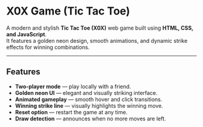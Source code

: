 # X0X Game (Tic Tac Toe)

A modern and stylish **Tic Tac Toe (X0X)** web game built using **HTML, CSS, and JavaScript**.  
It features a golden neon design, smooth animations, and dynamic strike effects for winning combinations.

---
##  Features

-  **Two-player mode** — play locally with a friend.  
-  **Golden neon UI** — elegant and visually striking interface.  
-  **Animated gameplay** — smooth hover and click transitions.  
-  **Winning strike line** — visually highlights the winning move.  
-  **Reset option** — restart the game at any time.  
-  **Draw detection** — announces when no more moves are left.
